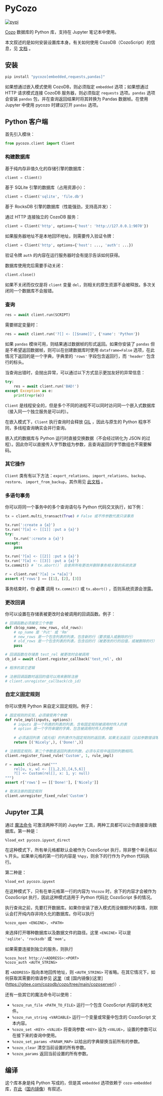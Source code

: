 # PyCozo

[![pypi](https://img.shields.io/pypi/v/pycozo)](https://pypi.org/project/pycozo/)

[Cozo](https://www.cozodb.org) 数据库的 Python 库，支持在 Jupyter 笔记本中使用。

本文叙述的是如何安装设置库本身。有关如何使用 CozoDB（CozoScript）的信息，见 [文档](https://docs.cozodb.org/zh_CN/latest/index.html) 。

## 安装

```bash
pip install "pycozo[embedded,requests,pandas]"
```

如果想通过嵌入模式使用 CozoDB，则必须指定 `embedded` 选项；如果想通过 HTTP 请求模式连接 CozoDB 服务器，则必须指定 `requests` 选项。`pandas` 选项会安装 `pandas` 包，并在查询返回结果时将其转换为 Pandas 数据帧。在使用 Jupyter 中使用 pycozo 时建议打开 `pandas` 选项。

## Python 客户端

首先引入模块：

```python
from pycozo.client import Client
```

### 构建数据库

基于纯内存非值久化的存储引擎的数据库：

```python
client = Client()
```

基于 SQLite 引擎的数据库（占用资源小）：

```python
client = Client('sqlite', 'file.db')
```

基于 RocksDB 引擎的数据库（性能强劲，支持高并发）：

通过 HTTP 连接独立的 CozoDB 服务：

```python
client = Client('http', options={'host': 'http://127.0.0.1:9070'})
```

如果服务器地址不是本地回环地址，则需要传入验证令牌：

```python
client = Client('http', options={'host': ..., 'auth': ...})
```

验证令牌 `auth` 的内容在运行服务器时会有提示告诉如何获得。

数据库使用完后需要手动关闭：

```python
client.close()
```

如果不关闭而仅仅是将 `client` 变量 `del`，则相关的原生资源不会被释放。多次关闭同一个数据库不会报错。

### 查询

```python
res = await client.run(SCRIPT)
```

需要绑定变量时：

```python
res = await client.run('?[] <- [[$name]]', {'name': 'Python'})
```

如果 `pandas` 模块可用，则结果通过数据帧的形式返回。如果你安装了 `pandas` 但是不希望返回数据帧，则可以在创建数据库时使用 `dataframe=False` 选项，在此情况下返回的是一个字典，字典里的 `'rows'` 字段包含返回行，而 `'header'` 包含行的标头。

当查询出错时，会抛出异常，可以通过以下方式显示更加友好的异常信息：

```python
try:
    res = await client.run('BAD!')
except Exception as e:
    print(repr(e))
```

`Client` 是线程安全的，但是多个不同的进程不可以同时访问同一个嵌入式数据库（接入同一个独立服务是可以的）。

在嵌入模式下，`Client` 执行查询时会释放 [GIL](https://wiki.python.org/moin/GlobalInterpreterLock) ，因此与原生的 Python 程序不同，多线程查询确实会并行查询。

嵌入式的数据库与 Python 运行时直接交换数据（不会经过转化为 JSON 的过程）。因此你可以直接传入字节数组为参数，且查询返回的字节数组也不需要解码。


### 其它操作

`Client` 类有有以下方法：`export_relations`、`import_relations`、`backup`、`restore`、 `import_from_backup`，其作用见 [此文档](https://docs.cozodb.org/zh_CN/latest/nonscript.html) 。

### 多语句事务

你可以将同一个事务中的多个查询语句与 Python 代码交叉执行，如下例：

```python
tx = client.multi_transact(True) # False 或不传参数代表只读事务

tx.run(':create a {a}')
tx.run('?[a] <- [[1]] :put a {a}')
try:
    tx.run(':create a {a}')
except:
    pass

tx.run('?[a] <- [[2]] :put a {a}')
tx.run('?[a] <- [[3]] :put a {a}')
tx.commit() # `tx.abort()` 会舍弃所有更改并删除事务相关联的系统资源

r = client.run('?[a] := *a[a]')
assert r['rows'] == [[1], [2], [3]]
```

事务结束时，你 **必须** 调用 `tx.commit()` 或 `tx.abort()` ，否则系统资源会泄露。

### 更改回调

你可以设置在存储表被更改时会被调用的回调函数。例子：

```python
# 回调函数必须接受三个参数
def cb(op_name, new_rows, old_rows):
    # op_name 是 'Put' 或 'Rm'
    # new_rows 是一个包含列表的列表，包含新的行（要求插入或删除的行）
    # old_rows 是一个包含列表的列表，包含旧的行（被更改的行的旧值，或被删除的行）
    pass

# 回调函数在存储表 test_rel 被更改时会被调用
cb_id = await client.register_callback('test_rel', cb)

# 程序的其它逻辑

# 注册回调函数时返回的值可以用来删除注册
# client.unregister_callback(cb_id)
```

### 自定义固定规则

你可以使用 Python 来自定义固定规则。例子：

```python
# 固定规则的实现，必须接受两个参数
def rule_impl(inputs, options):
    # inputs 是一个列表的列表的列表，含有固定规则被调用时传入的表
    # option 是一个字符串键的字典，包含被调用时传入的参数
    
    # 必须返回列表（或元组）的列表作为固定规则的返回表。如果无法返回（比如参数错误等），直接抛出异常即可。
    return [('Nicely',), ('Done!',)]

# 注册固定规则。第二个参数是返回列表的列数，必须与实现中返回的列数相同。
client.register_fixed_rule('Custom', 1, rule_impl)

r = await client.run("""
    rel[u, v, w] <- [[1,2,3],[4,5,6]]
    ?[] <~ Custom(rel[], x: 1, y: null)
""")
assert r['rows'] == [['Done!'], ['Nicely']]

# 取消注册的固定规则
client.unregister_fixed_rule('Custom')
```

## Jupyter 工具

通过 [魔法命令](https://ipython.readthedocs.io/en/stable/interactive/magics.html) 可激活两种不同的 Jupyter 工具，两种工具都可以让你直接查询数据库。第一种是：

```
%load_ext pycozo.ipyext_direct
```

在这种模式下，所有单元格都默认会被作为 CozoScript 执行，除非整个单元格以 `%` 开头。如果单元格的第一行的内容是 `%%py`，则余下的行作为 Python 代码执行。

第二种是：

```
%load_ext pycozo.ipyext
```

在这种模式下，只有在单元格第一行的内容为 `%%cozo` 时，余下的内容才会被作为 CozoScript 执行，因此这种模式适用于 Python 代码比 CozoScript 多的情况。

执行查询之前，先要打开数据库。如果你安装了嵌入模式而没做额外的事情，则默认会打开纯内存非持久化的数据库。你可以执行

```
%cozo_open <ENGINE>, <PATH>
```

来选择打开哪种数据库以及数据文件的路径。这里 `<ENGINE>` 可以是 `'sqlite'`、`'rocksdb'` 或 `'mem'`。

如果需要连接到独立的服务，则执行

```
%cozo_host http://<ADDRESS>:<PORT>
%cozo_auth <AUTH_STRING>
```

若 `<ADDRESS>` 指向本地回传地址，则 `<AUTH_STRING>` 可省略。在其它情况下，如何获取其需要的值请参见 [这里](https://github.com/cozodb/cozo/blob/main/cozoserver/README-zh.md)（或 [国内镜像](这里](https://gitee.com/cozodb/cozo/tree/main/cozoserver)）.

还有一些其它的魔法命令可以使用：

* `%cozo_run_file <PATH_TO_FILE>` 运行一个包含 CozoScript 内容的本地文件。
* `%cozo_run_string <VARIABLE>` 运行一个变量或常量中包含的 CozoScript 文本内容。
* `%cozo_set <KEY> <VALUE>` 将查询参数 `<KEY>` 设为 `<VALUE>`，设置的参数可以在接下来的查询中使用。
* `%cozo_set_params <PARAM_MAP>` 以给出的字典替换当前所有的参数。
* `%cozo_clear` 清空当前设置的所有参数。
* `%cozo_params` 返回当前设置的所有参数。

## 编译

这个库本身是纯 Python 写成的，但是其 `embedded` 选项依赖于 `cozo-embedded` 库，[在此](https://github.com/cozodb/cozo/blob/main/cozo-lib-python/README-zh.md)（[国内镜像](https://gitee.com/cozodb/cozo/tree/main/cozo-lib-python)）有叙述。
